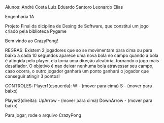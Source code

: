 Alunos: André Costa
        Luiz Eduardo Santoro
        Leonardo Elias

Engenharia 1A

Projeto Final da diciplina de Desing de Software, que constitui um jogo criado pela biblioteca Pygame

Bem vindo ao CrazyPong!

REGRAS:
Existem 2 jogadores que so se movimentam para cima ou para baixo a cada 10 segundos aparece uma nova bola no campo
quando a bola é atingida pelo player, ela toma uma direção aleatória, tornando o jogo mais desafiador.
O objetivo é nao deixar nenhuma bola atravessar seu campo, caso ocorra, o outro jogador ganhará um ponto 
ganhará o jogador que conseguir atingir 3 pontos!

CONTROLES:
Player1(esquerda): W - (mover para cima)  S - (mover para baixo)

Player2(direita): UpArrow - (mover para cima)  DownArrow - (mover para baixo)

Para jogar, rode o arquivo CrazyPong

